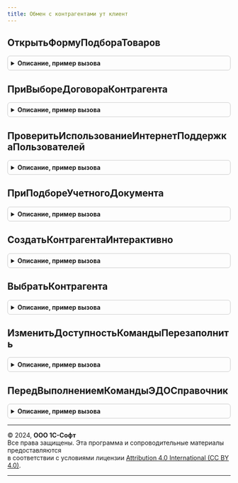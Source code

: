 ```yaml
---
title: Обмен с контрагентами ут клиент
---
```



## ОткрытьФормуПодбораТоваров
<details style="margin: 1em 0; padding: 0.5em; border: 1px solid #ccc; border-radius: 6px;">

<summary style="font-weight: bold; cursor: pointer;">Описание, пример вызова</summary>

```bsl

// См. ОбменСКонтрагентамиКлиентПереопределяемый.ОткрытьФормуПодбораТоваров.
Процедура ОткрытьФормуПодбораТоваров(ИдентификаторФормы, ОбработкаПродолжения) Экспорт
```

Пример вызова
```bsl
ОбменСКонтрагентамиУТКлиент.ОткрытьФормуПодбораТоваров(ИдентификаторФормы, ОбработкаПродолжения) 
```
</details>

## ПриВыбореДоговораКонтрагента
<details style="margin: 1em 0; padding: 0.5em; border: 1px solid #ccc; border-radius: 6px;">

<summary style="font-weight: bold; cursor: pointer;">Описание, пример вызова</summary>

```bsl

// См. ОбменСКонтрагентамиКлиентПереопределяемый.ПриВыбореДоговораКонтрагента.
Процедура ПриВыбореДоговораКонтрагента(Параметры, Владелец, ОповещениеОЗакрытии, СтандартнаяОбработка) Экспорт
```

Пример вызова
```bsl
ОбменСКонтрагентамиУТКлиент.ПриВыбореДоговораКонтрагента(Параметры, Владелец, ОповещениеОЗакрытии, СтандартнаяОбработка) 
```
</details>

## ПроверитьИспользованиеИнтернетПоддержкаПользователей
<details style="margin: 1em 0; padding: 0.5em; border: 1px solid #ccc; border-radius: 6px;">

<summary style="font-weight: bold; cursor: pointer;">Описание, пример вызова</summary>

```bsl

// См. ОбменСКонтрагентамиКлиентПереопределяемый.ПроверитьИспользованиеИнтернетПоддержкаПользователей.
Процедура ПроверитьИспользованиеИнтернетПоддержкаПользователей(Использование) Экспорт
```

Пример вызова
```bsl
ОбменСКонтрагентамиУТКлиент.ПроверитьИспользованиеИнтернетПоддержкаПользователей(Использование) 
```
</details>

## ПриПодбореУчетногоДокумента
<details style="margin: 1em 0; padding: 0.5em; border: 1px solid #ccc; border-radius: 6px;">

<summary style="font-weight: bold; cursor: pointer;">Описание, пример вызова</summary>

```bsl

// См. ОбменСКонтрагентамиКлиентПереопределяемый.ПриПодбореУчетногоДокумента.
Процедура ПриПодбореУчетногоДокумента(Знач Настройки, Знач ОповещениеОВыборе, СтандартнаяОбработка = Истина) Экспорт
```

Пример вызова
```bsl
ОбменСКонтрагентамиУТКлиент.ПриПодбореУчетногоДокумента(Настройки, ОповещениеОВыборе, СтандартнаяОбработка);
```
</details>

## СоздатьКонтрагентаИнтерактивно
<details style="margin: 1em 0; padding: 0.5em; border: 1px solid #ccc; border-radius: 6px;">

<summary style="font-weight: bold; cursor: pointer;">Описание, пример вызова</summary>

```bsl

// См. ОбменСКонтрагентамиКлиентПереопределяемый.СоздатьКонтрагентаИнтерактивно
Процедура СоздатьКонтрагентаИнтерактивно(РеквизитыКонтрагента, ОписаниеОповещенияОСозданииКонтрагента) Экспорт
```

Пример вызова
```bsl
ОбменСКонтрагентамиУТКлиент.СоздатьКонтрагентаИнтерактивно(РеквизитыКонтрагента, ОписаниеОповещенияОСозданииКонтрагента) 
```
</details>

## ВыбратьКонтрагента
<details style="margin: 1em 0; padding: 0.5em; border: 1px solid #ccc; border-radius: 6px;">

<summary style="font-weight: bold; cursor: pointer;">Описание, пример вызова</summary>

```bsl

// См. ОбменСКонтрагентамиКлиентПереопределяемый.ВыбратьКонтрагента
Процедура ВыбратьКонтрагента(РеквизитыОтбораКонтрагента, ОписаниеОповещенияОЗакрытии) Экспорт
```

Пример вызова
```bsl
ОбменСКонтрагентамиУТКлиент.ВыбратьКонтрагента(РеквизитыОтбораКонтрагента, ОписаниеОповещенияОЗакрытии) 
```
</details>

## ИзменитьДоступностьКомандыПерезаполнить
<details style="margin: 1em 0; padding: 0.5em; border: 1px solid #ccc; border-radius: 6px;">

<summary style="font-weight: bold; cursor: pointer;">Описание, пример вызова</summary>

```bsl

// Изменяет доступность команды перезаполнения по ЭД
//
// Параметры:
//  Форма - ФормаКлиентскогоПриложения - форма учетного документа.
//  Доступность - Булево - Значение доступности.
//
Процедура ИзменитьДоступностьКомандыПерезаполнить(Форма, Доступность = Ложь) Экспорт
```

Пример вызова
```bsl
ОбменСКонтрагентамиУТКлиент.ИзменитьДоступностьКомандыПерезаполнить(Форма, Доступность);
```
</details>

## ПередВыполнениемКомандыЭДОСправочник
<details style="margin: 1em 0; padding: 0.5em; border: 1px solid #ccc; border-radius: 6px;">

<summary style="font-weight: bold; cursor: pointer;">Описание, пример вызова</summary>

```bsl

Процедура ПередВыполнениемКомандыЭДОСправочник() Экспорт
```

Пример вызова
```bsl
ОбменСКонтрагентамиУТКлиент.ПередВыполнениемКомандыЭДОСправочник() 
```
</details>

---

© 2024, **ООО 1С-Софт**  
Все права защищены. Эта программа и сопроводительные материалы предоставляются  
в соответствии с условиями лицензии [Attribution 4.0 International (CC BY 4.0)](https://creativecommons.org/licenses/by/4.0/legalcode).

---
